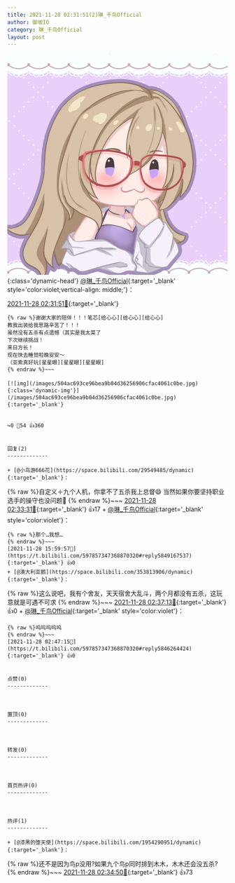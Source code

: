 ```yaml
---
title: 2021-11-28 02:31:51(2)琳_千鸟Official
author: 御坂IO
category: 琳_千鸟Official
layout: post
---
```


![img](/images/c0a88f85ebd0d056f37b114e0748e69556c8b488.jpg){:class='dynamic-head'}
[@琳_千鸟Official](https://space.bilibili.com/1620923329/dynamic){:target='_blank' style='color:violet;vertical-align: middle;'}：

[2021-11-28 02:31:51🔗](https://t.bilibili.com/597857347368870320){:target='_blank'}

~~~
{% raw %}谢谢大家的陪伴！！！笔芯[给心心][给心心][给心心]
教我出装给我思路辛苦了！！！
虽然没有五杀有点遗憾（其实是我太菜了
下次继续挑战！
来日方长！
现在快去睡觉啦晚安安～
（亚索真好玩[星星眼][星星眼][星星眼]
{% endraw %}~~~

[![img](/images/504ac693ce96bea9b04d36256906cfac4061c0be.jpg){:class='dynamic-img'}](/images/504ac693ce96bea9b04d36256906cfac4061c0be.jpg){:target='_blank'}


↪️0 💬54 👍360


回复(2)
-------------

+ [@小鸟游666花](https://space.bilibili.com/29549485/dynamic){:target='_blank'}：
~~~
{% raw %}自定义＋九个人机，你拿不了五杀我上总督😄
当然如果你要坚持职业选手的操守也没问题🤗
{% endraw %}~~~
[2021-11-28 02:33:31🔗](https://t.bilibili.com/597857347368870320#reply93539793264){:target='_blank'} 👍17
    + [@琳_千鸟Official](https://space.bilibili.com/1620923329/dynamic){:target='_blank' style='color:violet'}：
~~~
{% raw %}那个…我想…
{% endraw %}~~~
[2021-11-28 15:59:57🔗](https://t.bilibili.com/597857347368870320#reply5849167537){:target='_blank'} 👍0
+ [@澳大利亚鹅](https://space.bilibili.com/353813906/dynamic){:target='_blank'}：
~~~
{% raw %}这么说吧，我有个舍友，天天宿舍大乱斗，两个月都没有五杀，这玩意就是可遇不可求
{% endraw %}~~~
[2021-11-28 02:37:13🔗](https://t.bilibili.com/597857347368870320#reply93539836496){:target='_blank'} 👍0
    + [@琳_千鸟Official](https://space.bilibili.com/1620923329/dynamic){:target='_blank' style='color:violet'}：
~~~
{% raw %}呜呜呜呜呜
{% endraw %}~~~
[2021-11-28 02:47:15🔗](https://t.bilibili.com/597857347368870320#reply5846264424){:target='_blank'} 👍0


点赞(0)
-------------



置顶(0)
-------------



转发(0)
-------------



首页热评(0)
-------------



热评(1)
-------------

+ [@漆黑的堕天使](https://space.bilibili.com/1954290951/dynamic){:target='_blank'}：
~~~
{% raw %}还不是因为鸟p没用?如果九个鸟p同时排到木木，木木还会没五杀?
{% endraw %}~~~
[2021-11-28 02:34:50🔗](https://t.bilibili.com/597857347368870320#reply93539808160){:target='_blank'} 👍73



